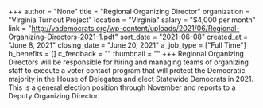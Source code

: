 +++
author = "None"
title = "Regional Organizing Director"
organization = "Virginia Turnout Project"
location = "Virginia"
salary = "$4,000 per month"
link = "http://vademocrats.org/wp-content/uploads/2021/06/Regional-Organizing-Directors-2021-1.pdf"
sort_date = "2021-06-08"
created_at = "June 8, 2021"
closing_date = "June 20, 2021"
a_job_type = ["Full Time"]
b_benefits = []
c_feedback = ""
thumbnail = ""
+++
Regional Organizing Directors will be responsible for hiring and managing teams of
organizing staff to execute a voter contact program that will protect the Democratic majority in the House of Delegates and elect Statewide Democrats in 2021. This is a general election position through November and reports to a Deputy Organizing Director.